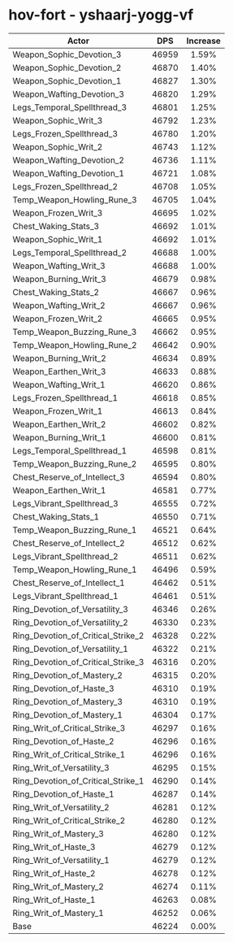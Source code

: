# hov-fort - yshaarj-yogg-vf
| Actor | DPS | Increase |
|---|:---:|:---:|
|Weapon_Sophic_Devotion_3|46959|1.59%|
|Weapon_Sophic_Devotion_2|46870|1.40%|
|Weapon_Sophic_Devotion_1|46827|1.30%|
|Weapon_Wafting_Devotion_3|46820|1.29%|
|Legs_Temporal_Spellthread_3|46801|1.25%|
|Weapon_Sophic_Writ_3|46792|1.23%|
|Legs_Frozen_Spellthread_3|46780|1.20%|
|Weapon_Sophic_Writ_2|46743|1.12%|
|Weapon_Wafting_Devotion_2|46736|1.11%|
|Weapon_Wafting_Devotion_1|46721|1.08%|
|Legs_Frozen_Spellthread_2|46708|1.05%|
|Temp_Weapon_Howling_Rune_3|46705|1.04%|
|Weapon_Frozen_Writ_3|46695|1.02%|
|Chest_Waking_Stats_3|46692|1.01%|
|Weapon_Sophic_Writ_1|46692|1.01%|
|Legs_Temporal_Spellthread_2|46688|1.00%|
|Weapon_Wafting_Writ_3|46688|1.00%|
|Weapon_Burning_Writ_3|46679|0.98%|
|Chest_Waking_Stats_2|46667|0.96%|
|Weapon_Wafting_Writ_2|46667|0.96%|
|Weapon_Frozen_Writ_2|46665|0.95%|
|Temp_Weapon_Buzzing_Rune_3|46662|0.95%|
|Temp_Weapon_Howling_Rune_2|46642|0.90%|
|Weapon_Burning_Writ_2|46634|0.89%|
|Weapon_Earthen_Writ_3|46633|0.88%|
|Weapon_Wafting_Writ_1|46620|0.86%|
|Legs_Frozen_Spellthread_1|46618|0.85%|
|Weapon_Frozen_Writ_1|46613|0.84%|
|Weapon_Earthen_Writ_2|46602|0.82%|
|Weapon_Burning_Writ_1|46600|0.81%|
|Legs_Temporal_Spellthread_1|46598|0.81%|
|Temp_Weapon_Buzzing_Rune_2|46595|0.80%|
|Chest_Reserve_of_Intellect_3|46594|0.80%|
|Weapon_Earthen_Writ_1|46581|0.77%|
|Legs_Vibrant_Spellthread_3|46555|0.72%|
|Chest_Waking_Stats_1|46550|0.71%|
|Temp_Weapon_Buzzing_Rune_1|46521|0.64%|
|Chest_Reserve_of_Intellect_2|46512|0.62%|
|Legs_Vibrant_Spellthread_2|46511|0.62%|
|Temp_Weapon_Howling_Rune_1|46496|0.59%|
|Chest_Reserve_of_Intellect_1|46462|0.51%|
|Legs_Vibrant_Spellthread_1|46461|0.51%|
|Ring_Devotion_of_Versatility_3|46346|0.26%|
|Ring_Devotion_of_Versatility_2|46330|0.23%|
|Ring_Devotion_of_Critical_Strike_2|46328|0.22%|
|Ring_Devotion_of_Versatility_1|46322|0.21%|
|Ring_Devotion_of_Critical_Strike_3|46316|0.20%|
|Ring_Devotion_of_Mastery_2|46315|0.20%|
|Ring_Devotion_of_Haste_3|46310|0.19%|
|Ring_Devotion_of_Mastery_3|46310|0.19%|
|Ring_Devotion_of_Mastery_1|46304|0.17%|
|Ring_Writ_of_Critical_Strike_3|46297|0.16%|
|Ring_Devotion_of_Haste_2|46296|0.16%|
|Ring_Writ_of_Critical_Strike_1|46296|0.16%|
|Ring_Writ_of_Versatility_3|46295|0.15%|
|Ring_Devotion_of_Critical_Strike_1|46290|0.14%|
|Ring_Devotion_of_Haste_1|46287|0.14%|
|Ring_Writ_of_Versatility_2|46281|0.12%|
|Ring_Writ_of_Critical_Strike_2|46280|0.12%|
|Ring_Writ_of_Mastery_3|46280|0.12%|
|Ring_Writ_of_Haste_3|46279|0.12%|
|Ring_Writ_of_Versatility_1|46279|0.12%|
|Ring_Writ_of_Haste_2|46278|0.12%|
|Ring_Writ_of_Mastery_2|46274|0.11%|
|Ring_Writ_of_Haste_1|46263|0.08%|
|Ring_Writ_of_Mastery_1|46252|0.06%|
|Base|46224|0.00%|

